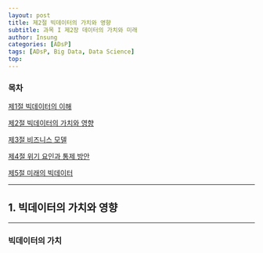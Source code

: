 ```yaml
---
layout: post
title: 제2절 빅데이터의 가치와 영향
subtitle: 과목 I 제2장 데이터의 가치와 미래
author: Insung
categories: [ADsP]
tags: [ADsP, Big Data, Data Science]
top:
---
```


### 목차

[제1절 빅데이터의 이해](/data%20science/2025/03/29/Introduction-to-big-data.html)

[제2절 빅데이터의 가치와 영향](/data%20science/2025/03/29/the-value-and-impat-of-big-data.html)

[제3절 비즈니스 모델]()

[제4절 위기 요인과 통제 방안]()

[제5절 미래의 빅데이터]()

---

## 1. 빅데이터의 가치와 영향

---

### 빅데이터의 가치

